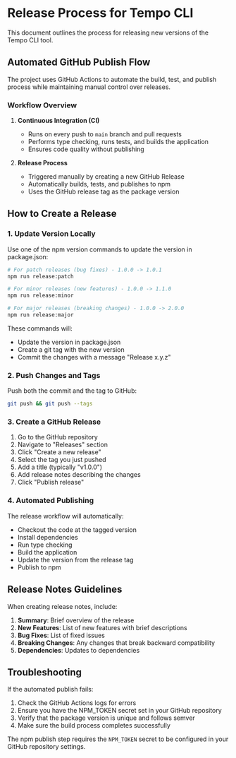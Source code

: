 # Release Process for Tempo CLI

This document outlines the process for releasing new versions of the Tempo CLI tool.

## Automated GitHub Publish Flow

The project uses GitHub Actions to automate the build, test, and publish process while maintaining manual control over releases.

### Workflow Overview

1. **Continuous Integration (CI)**
   - Runs on every push to `main` branch and pull requests
   - Performs type checking, runs tests, and builds the application
   - Ensures code quality without publishing

2. **Release Process**
   - Triggered manually by creating a new GitHub Release
   - Automatically builds, tests, and publishes to npm
   - Uses the GitHub release tag as the package version

## How to Create a Release

### 1. Update Version Locally

Use one of the npm version commands to update the version in package.json:

```bash
# For patch releases (bug fixes) - 1.0.0 -> 1.0.1
npm run release:patch

# For minor releases (new features) - 1.0.0 -> 1.1.0
npm run release:minor

# For major releases (breaking changes) - 1.0.0 -> 2.0.0
npm run release:major
```

These commands will:
- Update the version in package.json
- Create a git tag with the new version
- Commit the changes with a message "Release x.y.z"

### 2. Push Changes and Tags

Push both the commit and the tag to GitHub:

```bash
git push && git push --tags
```

### 3. Create a GitHub Release

1. Go to the GitHub repository
2. Navigate to "Releases" section
3. Click "Create a new release"
4. Select the tag you just pushed
5. Add a title (typically "v1.0.0")
6. Add release notes describing the changes
7. Click "Publish release"

### 4. Automated Publishing

The release workflow will automatically:
- Checkout the code at the tagged version
- Install dependencies
- Run type checking
- Build the application
- Update the version from the release tag
- Publish to npm

## Release Notes Guidelines

When creating release notes, include:

1. **Summary**: Brief overview of the release
2. **New Features**: List of new features with brief descriptions
3. **Bug Fixes**: List of fixed issues
4. **Breaking Changes**: Any changes that break backward compatibility
5. **Dependencies**: Updates to dependencies

## Troubleshooting

If the automated publish fails:

1. Check the GitHub Actions logs for errors
2. Ensure you have the NPM_TOKEN secret set in your GitHub repository
3. Verify that the package version is unique and follows semver
4. Make sure the build process completes successfully

The npm publish step requires the `NPM_TOKEN` secret to be configured in your GitHub repository settings.
